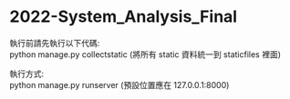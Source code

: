 # 2022-System_Analysis_Final
執行前請先執行以下代碼:  
python manage.py collectstatic  (將所有 static 資料統一到 staticfiles 裡面)

執行方式:  
python manage.py runserver (預設位置應在 127.0.0.1:8000)
